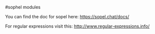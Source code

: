 #sophel modules

You can find the doc for sopel here: 
https://sopel.chat/docs/

For regular expressions visit this: http://www.regular-expressions.info/
